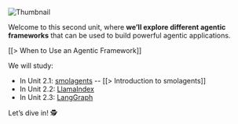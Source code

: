 ![Thumbnail](https://huggingface.co/datasets/agents-course/course-images/resolve/main/en/unit2/thumbnail.jpg)

Welcome to this second unit, where **we’ll explore different agentic frameworks** that can be used to build powerful agentic applications.


[[> When to Use an Agentic Framework]]


We will study:

- In Unit 2.1: [smolagents](https://huggingface.co/docs/smolagents/en/index)  --  [[> Introduction to smolagents]]
- In Unit 2.2: [LlamaIndex](https://www.llamaindex.ai/)
- In Unit 2.3: [LangGraph](https://www.langchain.com/langgraph)

Let’s dive in! 🕵


